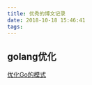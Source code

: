 ```yaml
---
title: 优秀的博文记录
date: 2018-10-18 15:46:41
tags:
---
```



## golang优化

[优化Go的模式](http://blog.cyeam.com/golang/2016/08/18/apatternforoptimizinggo)